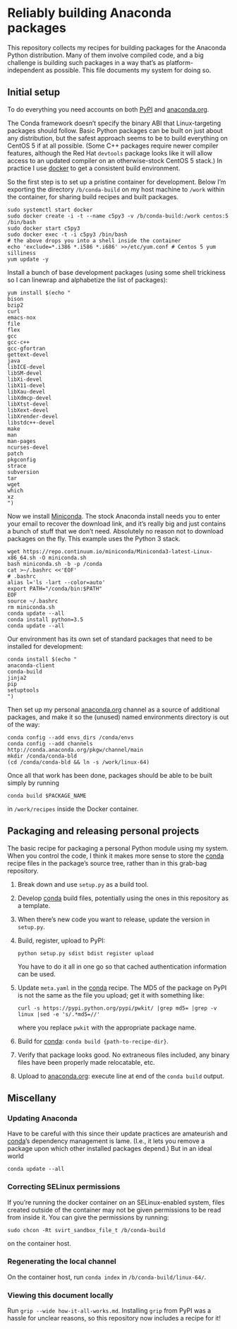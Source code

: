# Reliably building Anaconda packages

This repository collects my recipes for building packages for the Anaconda
Python distribution. Many of them involve compiled code, and a big challenge
is building such packages in a way that’s as platform-independent as possible.
This file documents my system for doing so.


## Initial setup

To do everything you need accounts on both [PyPI] and [anaconda.org].

[PyPI]: https://pypi.python.org/pypi
[anaconda.org]: https://anaconda.org/dashboard

The Conda framework doesn’t specify the binary ABI that Linux-targeting
packages should follow. Basic Python packages can be built on just about any
distribution, but the safest approach seems to be to build everything on
CentOS 5 if at all possible. (Some C++ packages require newer compiler
features, although the Red Hat ``devtools`` package looks like it will allow
access to an updated compiler on an otherwise-stock CentOS 5 stack.) In practice
I use [docker] to get a consistent build environment.

[docker]: https://www.docker.com/

So the first step is to set up a pristine container for development. Below I’m
exporting the directory ``/b/conda-build`` on my host machine to ``/work`` within
the container, for sharing build recipes and built packages.

```
sudo systemctl start docker
sudo docker create -i -t --name c5py3 -v /b/conda-build:/work centos:5 /bin/bash
sudo docker start c5py3
sudo docker exec -t -i c5py3 /bin/bash
# the above drops you into a shell inside the container
echo 'exclude=*.i386 *.i586 *.i686' >>/etc/yum.conf # Centos 5 yum silliness
yum update -y
```

Install a bunch of base development packages (using some shell trickiness so I
can linewrap and alphabetize the list of packages):

```
yum install $(echo "
bison
bzip2
curl
emacs-nox
file
flex
gcc
gcc-c++
gcc-gfortran
gettext-devel
java
libICE-devel
libSM-devel
libXi-devel
libX11-devel
libXau-devel
libXdmcp-devel
libXtst-devel
libXext-devel
libXrender-devel
libstdc++-devel
make
man
man-pages
ncurses-devel
patch
pkgconfig
strace
subversion
tar
wget
which
xz
")
```

Now we install [Miniconda]. The stock Anaconda install needs you to enter your
email to recover the download link, and it’s really big and just contains a
bunch of stuff that we don’t need. Absolutely no reason not to download
packages on the fly. This example uses the Python 3 stack.

[Miniconda]: http://conda.pydata.org/miniconda.html

```
wget https://repo.continuum.io/miniconda/Miniconda3-latest-Linux-x86_64.sh -O miniconda.sh
bash miniconda.sh -b -p /conda
cat >~/.bashrc <<'EOF'
# .bashrc
alias l='ls -lart --color=auto'
export PATH="/conda/bin:$PATH"
EOF
source ~/.bashrc
rm miniconda.sh
conda update --all
conda install python=3.5
conda update --all
```

Our environment has its own set of standard packages that need to be installed for
development:

```
conda install $(echo "
anaconda-client
conda-build
jinja2
pip
setuptools
")
```

Then set up my personal [anaconda.org] channel as a source of additional packages, and
make it so the (unused) named environments directory is out of the way:

```
conda config --add envs_dirs /conda/envs
conda config --add channels http://conda.anaconda.org/pkgw/channel/main
mkdir /conda/conda-bld
(cd /conda/conda-bld && ln -s /work/linux-64)
```

Once all that work has been done, packages should be able to be built simply
by running

```
conda build $PACKAGE_NAME
```

in `/work/recipes` inside the Docker container.


## Packaging and releasing personal projects

The basic recipe for packaging a personal Python module using my system. When
you control the code, I think it makes more sense to store the [conda] recipe
files in the package’s source tree, rather than in this grab-bag repository.

1. Break down and use `setup.py` as a build tool.
2. Develop [conda] build files, potentially using the ones in this repository
   as a template.
3. When there’s new code you want to release, update the version in `setup.py`.
4. Build, register, upload to PyPI:

   ```python setup.py sdist bdist register upload```

   You have to do it all in one go so that cached authentication information
   can be used.
5. Update `meta.yaml` in the [conda] recipe. The MD5 of the package on PyPI
   is not the same as the file you upload; get it with something like:

   ```
   curl -s https://pypi.python.org/pypi/pwkit/ |grep md5= |grep -v linux |sed -e 's/.*md5=//'
   ```

   where you replace `pwkit` with the appropriate package name.

6. Build for [conda]: `conda build {path-to-recipe-dir}`.
7. Verify that package looks good. No extraneous files included, any binary
   files have been properly made relocatable, etc.
8. Upload to [anaconda.org]: execute line at end of the `conda build` output.

[conda]: http://conda.pydata.org/docs/


## Miscellany

### Updating Anaconda

Have to be careful with this since their update practices are amateurish and
[conda]’s dependency management is lame. (I.e., it lets you remove a package
upon which other installed packages depend.) But in an ideal world

```
conda update --all
```

### Correcting SELinux permissions

If you’re running the docker container on an SELinux-enabled system, files
created outside of the container may not be given permissions to be read from
inside it. You can give the permissions by running:

```
sudo chcon -Rt svirt_sandbox_file_t /b/conda-build
```

on the container host.

### Regenerating the local channel

On the container host, run `conda index` in `/b/conda-build/linux-64/`.

### Viewing this document locally

Run `grip --wide how-it-all-works.md`. Installing `grip` from PyPI was a
hassle for unclear reasons, so this repository now includes a recipe for it!
